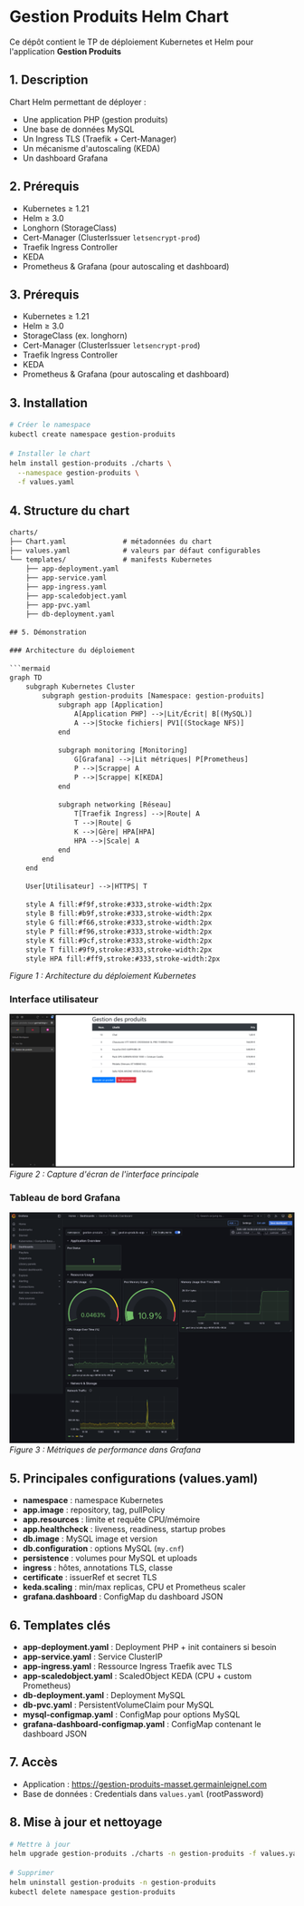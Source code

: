 # Gestion Produits Helm Chart

Ce dépôt contient le TP de déploiement Kubernetes et Helm pour l'application **Gestion Produits**

## 1. Description
Chart Helm permettant de déployer :
- Une application PHP (gestion produits)
- Une base de données MySQL
- Un Ingress TLS (Traefik + Cert-Manager)
- Un mécanisme d'autoscaling (KEDA)
- Un dashboard Grafana

## 2. Prérequis
- Kubernetes ≥ 1.21
- Helm ≥ 3.0
- Longhorn (StorageClass)
- Cert-Manager (ClusterIssuer `letsencrypt-prod`)
- Traefik Ingress Controller
- KEDA
- Prometheus & Grafana (pour autoscaling et dashboard)

## 3. Prérequis
- Kubernetes ≥ 1.21
- Helm ≥ 3.0
- StorageClass (ex. longhorn)
- Cert-Manager (ClusterIssuer `letsencrypt-prod`)
- Traefik Ingress Controller
- KEDA
- Prometheus & Grafana (pour autoscaling et dashboard)

## 3. Installation
```bash
# Créer le namespace
kubectl create namespace gestion-produits

# Installer le chart
helm install gestion-produits ./charts \
  --namespace gestion-produits \
  -f values.yaml
```

## 4. Structure du chart
```
charts/
├── Chart.yaml              # métadonnées du chart
├── values.yaml             # valeurs par défaut configurables
└── templates/              # manifests Kubernetes
    ├── app-deployment.yaml
    ├── app-service.yaml
    ├── app-ingress.yaml
    ├── app-scaledobject.yaml
    ├── app-pvc.yaml
    ├── db-deployment.yaml

## 5. Démonstration

### Architecture du déploiement

```mermaid
graph TD
    subgraph Kubernetes Cluster
        subgraph gestion-produits [Namespace: gestion-produits]
            subgraph app [Application]
                A[Application PHP] -->|Lit/Écrit| B[(MySQL)]
                A -->|Stocke fichiers| PV1[(Stockage NFS)]
            end
            
            subgraph monitoring [Monitoring]
                G[Grafana] -->|Lit métriques| P[Prometheus]
                P -->|Scrappe| A
                P -->|Scrappe| K[KEDA]
            end
            
            subgraph networking [Réseau]
                T[Traefik Ingress] -->|Route| A
                T -->|Route| G
                K -->|Gère| HPA[HPA]
                HPA -->|Scale| A
            end
        end
    end
    
    User[Utilisateur] -->|HTTPS| T
    
    style A fill:#f9f,stroke:#333,stroke-width:2px
    style B fill:#b9f,stroke:#333,stroke-width:2px
    style G fill:#f66,stroke:#333,stroke-width:2px
    style P fill:#f96,stroke:#333,stroke-width:2px
    style K fill:#9cf,stroke:#333,stroke-width:2px
    style T fill:#9f9,stroke:#333,stroke-width:2px
    style HPA fill:#ff9,stroke:#333,stroke-width:2px
```

*Figure 1 : Architecture du déploiement Kubernetes*

### Interface utilisateur
![Interface principale de l'application](img/dashboard.png)
*Figure 2 : Capture d'écran de l'interface principale*

### Tableau de bord Grafana
![Tableau de bord de monitoring](img/grafana.png)
*Figure 3 : Métriques de performance dans Grafana*

## 5. Principales configurations (values.yaml)
- **namespace** : namespace Kubernetes
- **app.image** : repository, tag, pullPolicy
- **app.resources** : limite et requête CPU/mémoire
- **app.healthcheck** : liveness, readiness, startup probes
- **db.image** : MySQL image et version
- **db.configuration** : options MySQL (`my.cnf`)
- **persistence** : volumes pour MySQL et uploads
- **ingress** : hôtes, annotations TLS, classe
- **certificate** : issuerRef et secret TLS
- **keda.scaling** : min/max replicas, CPU et Prometheus scaler
- **grafana.dashboard** : ConfigMap du dashboard JSON

## 6. Templates clés
- **app-deployment.yaml** : Deployment PHP + init containers si besoin
- **app-service.yaml** : Service ClusterIP
- **app-ingress.yaml** : Ressource Ingress Traefik avec TLS
- **app-scaledobject.yaml** : ScaledObject KEDA (CPU + custom Prometheus)
- **db-deployment.yaml** : Deployment MySQL
- **db-pvc.yaml** : PersistentVolumeClaim pour MySQL
- **mysql-configmap.yaml** : ConfigMap pour options MySQL
- **grafana-dashboard-configmap.yaml** : ConfigMap contenant le dashboard JSON

## 7. Accès
- Application : https://gestion-produits-masset.germainleignel.com
- Base de données : Credentials dans `values.yaml` (rootPassword)

## 8. Mise à jour et nettoyage
```bash
# Mettre à jour
helm upgrade gestion-produits ./charts -n gestion-produits -f values.yaml

# Supprimer
helm uninstall gestion-produits -n gestion-produits
kubectl delete namespace gestion-produits
```

